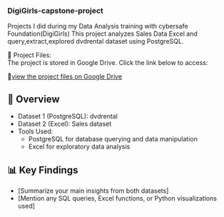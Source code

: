 ### DigiGirls-capstone-project
Projects I did during my Data Analysis training with cybersafe Foundation(DigiGirls) 
This project analyzes Sales Data Excel and query,extract,explored dvdrental dataset using PostgreSQL.  

📂 Project Files:  
The project is stored in Google Drive. Click the link below to access:  

🔗[view the project files on Google Drive](https://drive.google.com/drive/folders/1_0p9yttmmnWFG0tdIptyBri7QoI2gCZ7)

## 📌 Overview  
- Dataset 1 (PostgreSQL): dvdrental  
- Dataset 2 (Excel): Sales dataset  
- Tools Used:  
  - PostgreSQL for database querying and data manipulation  
  - Excel for exploratory data analysis  

## 📊 Key Findings  
- [Summarize your main insights from both datasets]  
- [Mention any SQL queries, Excel functions, or Python visualizations used]
